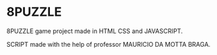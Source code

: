 # 8PUZZLE
8PUZZLE game project made in HTML CSS and JAVASCRIPT.

SCRIPT made with the help of professor MAURICIO DA MOTTA BRAGA.
